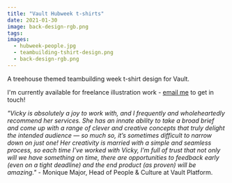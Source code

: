 ```yaml
---
title: "Vault Hubweek t-shirts"
date: 2021-01-30
image: back-design-rgb.png
tags:
images:
  - hubweek-people.jpg
  - teambuilding-tshirt-design.png
  - back-design-rgb.png
---
```


A treehouse themed teambuilding week t-shirt design for Vault.

I'm currently available for freelance illustration work - [email me](mailto:vicky.hughes@hotmail.com) to get in touch!

*"Vicky is absolutely a joy to work with, and I frequently and wholeheartedly recommend her services. She has an innate ability to take a broad brief and come up with a range of clever and creative concepts that truly delight the intended audience — so much so, it’s sometimes difficult to narrow down on just one! Her creativity is married with a simple and seamless process, so each time I’ve worked with Vicky, I’m full of trust that not only will we have something on time, there are opportunities to feedback early (even on a tight deadline) and the end product (as proven) will be amazing."* - Monique Major, Head of People & Culture at Vault Platform. 